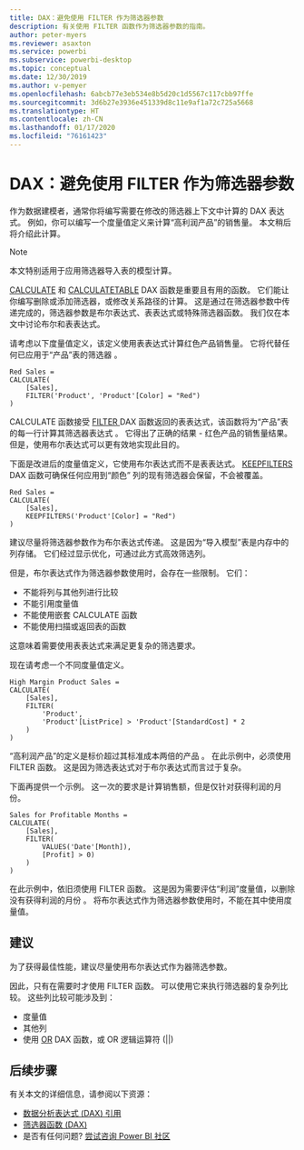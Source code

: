 ```yaml
---
title: DAX：避免使用 FILTER 作为筛选器参数
description: 有关使用 FILTER 函数作为筛选器参数的指南。
author: peter-myers
ms.reviewer: asaxton
ms.service: powerbi
ms.subservice: powerbi-desktop
ms.topic: conceptual
ms.date: 12/30/2019
ms.author: v-pemyer
ms.openlocfilehash: 6abcb77e3eb534e8b5d20c1d5567c117cbb97ffe
ms.sourcegitcommit: 3d6b27e3936e451339d8c11e9af1a72c725a5668
ms.translationtype: HT
ms.contentlocale: zh-CN
ms.lasthandoff: 01/17/2020
ms.locfileid: "76161423"
---
```

# <a name="dax-avoid-using-filter-as-a-filter-argument"></a>DAX：避免使用 FILTER 作为筛选器参数

作为数据建模者，通常你将编写需要在修改的筛选器上下文中计算的 DAX 表达式。 例如，你可以编写一个度量值定义来计算“高利润产品”的销售量。 本文稍后将介绍此计算。

> [!NOTE]
> 本文特别适用于应用筛选器导入表的模型计算。

[CALCULATE](/dax/calculate-function-dax) 和 [CALCULATETABLE](/dax/calculatetable-function-dax) DAX 函数是重要且有用的函数。 它们能让你编写删除或添加筛选器，或修改关系路径的计算。 这是通过在筛选器参数中传递完成的，筛选器参数是布尔表达式、表表达式或特殊筛选器函数。 我们仅在本文中讨论布尔和表表达式。

请考虑以下度量值定义，该定义使用表表达式计算红色产品销售量。 它将代替任何已应用于“产品”表的筛选器  。

```dax
Red Sales =
CALCULATE(
    [Sales],
    FILTER('Product', 'Product'[Color] = "Red")
)
```

CALCULATE 函数接受 [FILTER ](/dax/filter-function-dax)DAX 函数返回的表表达式，该函数将为“产品”表的每一行计算其筛选器表达式  。 它得出了正确的结果 - 红色产品的销售量结果。 但是，使用布尔表达式可以更有效地实现此目的。

下面是改进后的度量值定义，它使用布尔表达式而不是表表达式。 [KEEPFILTERS](/dax/keepfilters-function-dax) DAX 函数可确保任何应用到“颜色”  列的现有筛选器会保留，不会被覆盖。

```dax
Red Sales =
CALCULATE(
    [Sales],
    KEEPFILTERS('Product'[Color] = "Red")
)
```

建议尽量将筛选器参数作为布尔表达式传递。 这是因为“导入模型”表是内存中的列存储。 它们经过显示优化，可通过此方式高效筛选列。

但是，布尔表达式作为筛选器参数使用时，会存在一些限制。 它们：

- 不能将列与其他列进行比较
- 不能引用度量值
- 不能使用嵌套 CALCULATE 函数
- 不能使用扫描或返回表的函数

这意味着需要使用表表达式来满足更复杂的筛选要求。

现在请考虑一个不同度量值定义。

```dax
High Margin Product Sales =
CALCULATE(
    [Sales],
    FILTER(
        'Product',
        'Product'[ListPrice] > 'Product'[StandardCost] * 2
    )
)
```

“高利润产品”的定义是标价超过其标准成本两倍的产品  。 在此示例中，必须使用 FILTER 函数。 这是因为筛选表达式对于布尔表达式而言过于复杂。

下面再提供一个示例。 这一次的要求是计算销售额，但是仅针对获得利润的月份。

```dax
Sales for Profitable Months =
CALCULATE(
    [Sales],
    FILTER(
        VALUES('Date'[Month]),
        [Profit] > 0)
    )
)
```

在此示例中，依旧须使用 FILTER 函数。 这是因为需要评估“利润”度量值，以删除没有获得利润的月份  。 将布尔表达式作为筛选器参数使用时，不能在其中使用度量值。

## <a name="recommendations"></a>建议

为了获得最佳性能，建议尽量使用布尔表达式作为器筛选参数。

因此，只有在需要时才使用 FILTER 函数。 可以使用它来执行筛选器的复杂列比较。 这些列比较可能涉及到：

- 度量值
- 其他列
- 使用 [OR](/dax/or-function-dax) DAX 函数，或 OR 逻辑运算符 (||)

## <a name="next-steps"></a>后续步骤

有关本文的详细信息，请参阅以下资源：

- [数据分析表达式 (DAX) 引用](/dax/)
- [筛选器函数 (DAX)](/dax/filter-function-dax)
- 是否有任何问题? [尝试咨询 Power BI 社区](https://community.powerbi.com/)
